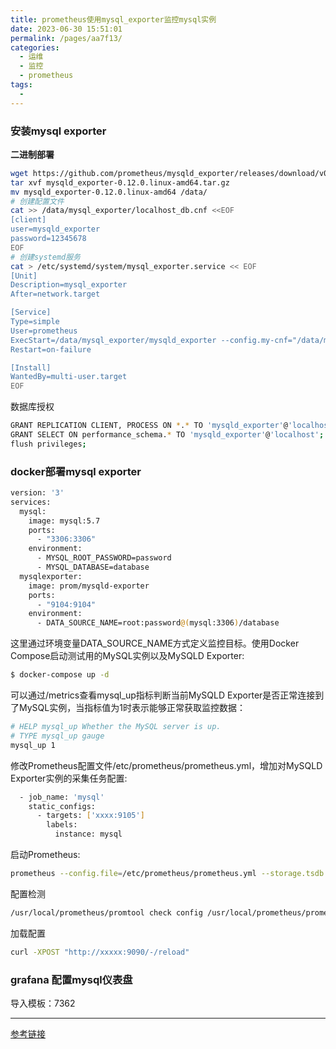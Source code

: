 ```yaml
---
title: prometheus使用mysql_exporter监控mysql实例
date: 2023-06-30 15:51:01
permalink: /pages/aa7f13/
categories:
  - 运维
  - 监控
  - prometheus
tags:
  - 
---
```


### 安装mysql exporter

**二进制部署**

```bash
wget https://github.com/prometheus/mysqld_exporter/releases/download/v0.12.0/mysqld_exporter-0.12.0.linux-amd64.tar.gz
tar xvf mysqld_exporter-0.12.0.linux-amd64.tar.gz
mv mysqld_exporter-0.12.0.linux-amd64 /data/
# 创建配置文件
cat >> /data/mysql_exporter/localhost_db.cnf <<EOF
[client]
user=mysqld_exporter
password=12345678
EOF
# 创建systemd服务
cat > /etc/systemd/system/mysql_exporter.service << EOF
[Unit]
Description=mysql_exporter
After=network.target

[Service]
Type=simple
User=prometheus
ExecStart=/data/mysql_exporter/mysqld_exporter --config.my-cnf="/data/mysql_exporter/localhost_db.cnf" --web.listen-address=":9105"
Restart=on-failure

[Install]
WantedBy=multi-user.target
EOF
```

数据库授权

```bash
GRANT REPLICATION CLIENT, PROCESS ON *.* TO 'mysqld_exporter'@'localhost' identified by '12345678';
GRANT SELECT ON performance_schema.* TO 'mysqld_exporter'@'localhost';
flush privileges;
```

### docker部署mysql exporter

```bash
version: '3'
services:
  mysql:
    image: mysql:5.7
    ports:
      - "3306:3306"
    environment:
      - MYSQL_ROOT_PASSWORD=password
      - MYSQL_DATABASE=database
  mysqlexporter:
    image: prom/mysqld-exporter
    ports:
      - "9104:9104"
    environment:
      - DATA_SOURCE_NAME=root:password@(mysql:3306)/database
```

这里通过环境变量DATA_SOURCE_NAME方式定义监控目标。使用Docker Compose启动测试用的MySQL实例以及MySQLD Exporter:

```bash
$ docker-compose up -d
```

可以通过/metrics查看mysql_up指标判断当前MySQLD Exporter是否正常连接到了MySQL实例，当指标值为1时表示能够正常获取监控数据：

```bash
# HELP mysql_up Whether the MySQL server is up.
# TYPE mysql_up gauge
mysql_up 1
```

修改Prometheus配置文件/etc/prometheus/prometheus.yml，增加对MySQLD Exporter实例的采集任务配置:

```bash
  - job_name: 'mysql'
    static_configs:
      - targets: ['xxxx:9105']
        labels:
          instance: mysql
```

启动Prometheus:

```bash
prometheus --config.file=/etc/prometheus/prometheus.yml --storage.tsdb.path=/data/prometheus

```

配置检测

```bash
/usr/local/prometheus/promtool check config /usr/local/prometheus/prometheus.yml
```

加载配置

```bash
curl -XPOST "http://xxxxx:9090/-/reload"
```

### grafana 配置mysql仪表盘

导入模板：7362

---

[参考链接](https://www.prometheus.wang/exporter/use-promethues-monitor-mysql.html)
